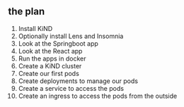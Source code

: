 ## the plan
1. Install KiND
2. Optionally install Lens and Insomnia
3. Look at the Springboot app
4. Look at the React app
5. Run the apps in docker
6. Create a KiND cluster
7. Create our first pods
8. Create deployments to manage our pods
9. Create a service to access the pods
10. Create an ingress to access the pods from the outside
